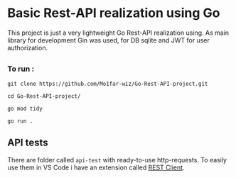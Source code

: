 # Basic Rest-API realization using Go

This project is just a very lightweight Go Rest-API realization using.
As main library for development Gin was used, for DB sqlite and JWT for user authorization.

##

### To run :
```cli
git clone https://github.com/Mo1far-wiz/Go-Rest-API-project.git

cd Go-Rest-API-project/

go mod tidy

go run .
```

## API tests

There are folder called ```api-test``` with ready-to-use http-requests. To easily use them in VS Code i have an extension called [REST Client](https://marketplace.visualstudio.com/items?itemName=humao.rest-client).